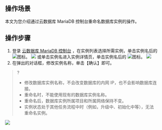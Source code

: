 ## 操作场景
本文为您介绍通过云数据库 MariaDB 控制台重命名数据库实例的操作。

## 操作步骤
1. 登录 [云数据库 MariaDB 控制台](https://console.cloud.tencent.com/tdsql) ，在实例列表选择所需实例，单击实例名后的 <img src="https://main.qcloudimg.com/raw/071659c8118f8c9b94d4ab90cebbd955.png"  style="margin:0;">图标。
![](https://main.qcloudimg.com/raw/e1182c0a5dda839769fb93b42fa7a94d.png)
或单击实例名进入实例详情页，单击实例名后的 <img src="https://main.qcloudimg.com/raw/071659c8118f8c9b94d4ab90cebbd955.png"  style="margin:0;">图标。
![](https://main.qcloudimg.com/raw/0f1bce24cdbd8ac244f7b867377fb9b4.png)
2. 在弹出的对话框，修改实例名称，单击【确认】即可。
>?
>- 修改数据库实例名称，不会改变数据库的内网 IP，也不会影响数据库连接。
>- 重命名时，不能使用现有的数据库实例名称。
>- 重命名后，数据库实例所属项目和所属网络保持不变。
>- 实例状态处于其他任务流程中时（例如，升级中、初始化中等），无法重命名实例。
>
![](https://main.qcloudimg.com/raw/2772a4b679becbe79cbd314e7add203d.png)
